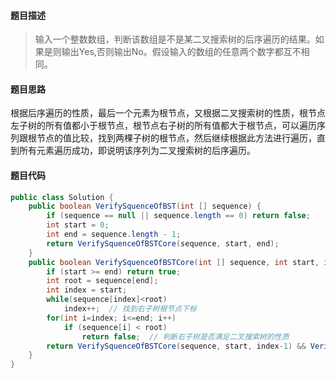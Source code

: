 #### **题目描述**

> 输入一个整数数组，判断该数组是不是某二叉搜索树的后序遍历的结果。如果是则输出Yes,否则输出No。假设输入的数组的任意两个数字都互不相同。

#### **题目思路**

根据后序遍历的性质，最后一个元素为根节点，又根据二叉搜索树的性质，根节点左子树的所有值都小于根节点，根节点右子树的所有值都大于根节点，可以遍历序列跟根节点的值比较，找到两棵子树的根节点，然后继续根据此方法进行遍历，直到所有元素遍历成功，即说明该序列为二叉搜索树的后序遍历。

#### 题目代码

```java
public class Solution {
    public boolean VerifySquenceOfBST(int [] sequence) {
        if (sequence == null || sequence.length == 0) return false;
        int start = 0;
        int end = sequence.length - 1;
        return VerifySquenceOfBSTCore(sequence, start, end);
    }
    public boolean VerifySquenceOfBSTCore(int [] sequence, int start, int end){
        if (start >= end) return true;
        int root = sequence[end];
        int index = start;
        while(sequence[index]<root)
            index++;  // 找到右子树根节点下标
        for(int i=index; i<=end; i++)
            if (sequence[i] < root)
                return false;  // 判断右子树是否满足二叉搜索树的性质
        return VerifySquenceOfBSTCore(sequence, start, index-1) && VerifySquenceOfBSTCore(sequence, index, end-1);
    } 
}
```

